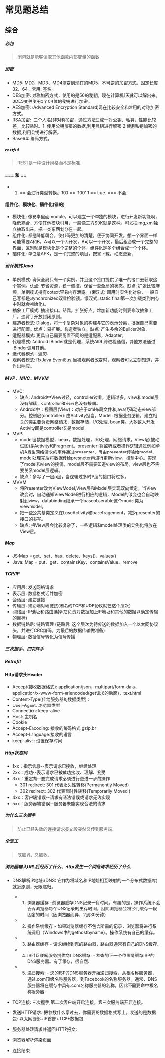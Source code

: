 # 常见题总结

## 综合
##### 必包
> 闭包就是能够读取其他函数内部变量的函数

##### 加密
- MD5: MD2、MD3、MD4演变到现在的MD5，不可逆的加密方式。固定长度32、64。常用: 签名。
- DES加密: 对称加密方式，使用的是56的秘钥，现在计算机1天就可以解出来。3DES变种使用3个64位的秘钥进行加密。
- AES加密: (Advanced Encryption Standard)现在比较安全和常用的对称加密方式。
- RSA加密: (三个人名)非对称加密，通过方法生成一对公钥、私钥，性能比较差，比较耗时。1. 使用公钥加密的数据,利用私钥进行解密 2.使用私钥加密的数据,利用公钥进行解密。
- Base64: 编码方式。

##### restful
> REST是一种设计风格而不是标准.

#### === 和 ==
- 1. == 会进行类型转换。100 == ‘100’ 1 == true. === 不会.

#### 组件化、模块化、插件化(错的)
- 模块化: 像安卓里面module，可以建立一个单独的模块，进行开发新功能啊，降低耦合，方便其他模块引用，一般像三方SDK就是这种。可以把img,xml独立抽取出来。把一类东西划分在一起。
- 组件化: 都是降低耦合，使代码更加的清楚，便于协同开发。想一个界面一样可能需要A和B，A可以一个人开发，B可以一个开发，最后组合成一个完整的界面，区别就是模块化是个完整的个体，组件化是多个组合成一个个体。
- 插件化: 单位是APK，是一个完整的项目，按需下载，动态更新。


##### 设计模式Java
- 单例模式: 确保全局只有一个实例，并且这个接口提供了唯一的接口去获取这个实例。优点: 节省资源，统一调控，保留一些全局的状态。缺点: 扩张比较麻烦，单例模式持有cotext容易内存泄露。(懒汉式: 调用时实例化对象，一般自己写都是:synchronized双重检验锁。饿汉式: static final第一次加载类到内存中时就会初始化)。
- 抽象工厂模式: 抽出接口。结偶。扩张好点。增加新功能时则要修改抽象工厂。违背了开放封闭原则。
- 建造者模式: Dialog，将一个复杂对象的构建与它的表示分离，根据自己需要进行配置。优点：易扩展。构造者独立。缺点: 产生多余的Builder对象.
- 适配器模式: 更具自己需要配置不同的是适配器，Adapter。
- 代理模式: Android IBinder就是代理，系统AIDL跨进程通信，其他方法通过IBinder调用其他。
- 迭代器模式：遍历.
- 观察者模式: RxJava.EventBus,当被观察者改变时，观察者可以立刻知道，并作出响应。

##### MVP、MVC、MVVM
- MVC:
	- 缺点: Android中View过轻，controller过重，逻辑过多。view和model层没有解藕，controller和view也没有接偶。
	- Android中：视图层(View)：对应于xml布局文件和java代码动态view部分。控制层(controller): 由Activity担当。Model: 根据业务逻辑，建立相关的类主要负责网络请求，数据存储，I/O处理, bean类。大多数人开发Activity即是controller又是model
- MVP: 
	- model层数据模型，bean，数据处理，I/O处理，网络请求。View层(被动试图)是Activity和Fragment。presenter: 将监听或者操作逻辑通过例如单机A发生网络请求的事件通过presenter，再由presenter传输给model，model处理完后将数据传给presneter再进行更新view，控制中心。实现了model和view的接偶，model层不需要知道view的布局，view层也不需要关系model层逻辑。
	- 缺点：多写了一层p层，当逻辑过多时P层的接口将过多。
- MVVM
	- 将Presenter改为ViewModel,View层和Model层实现双向绑定。当View改变时，自动通知ViewModel进行相应的逻辑，Model的改变也会自动映射到view。databinding继承一个baseobserable这个model类为viewmodel。
	- 把一些公共基类定义在baseActivity和basefragement，减少presenter的接口的书写。
	- 缺点: 把View层会比较复杂了，一些逻辑和model处理类的实例化将放在View层。

##### Map
- JS:Map = get、set、has、delete、keys()、values()
- Java: Map = put、get、containsKey、containsValue、remove

##### TCP/IP
- 应用层: 发送网络请求
- 表示层: 数据格式话并加密
- 会话层: 建立链接
- 传输层: 建立端对端链接(著名的TCP和UDP协议就在这个层次)
- 网络层: IP选址和路由选择(它负责对数据加上IP地址和其他的数据以确定传输的目标)
- 数据链路层: 链路管理 (链路层: 这个层次为待传送的数据加入一个以太网协议头，并进行CRC编码，为最后的数据传输做准备)
- 物理层: 数据信号转化为信号传播

##### 三次握手、四次挥手

##### Retrofit

#### Http请求头Header
- Accept(接收数据格式): application/json、multipart/form-data、application/x-www-form-urlencoded(get请求的后面)，text/html
- Content-Type(传给服务器的数据类型)：
- User-Agent: 浏览器类型
- Connection: keep-alive
- Host: 主机名
- Cookie
- Accept-Encoding: 接收的编码格式 gzip,br
- Accept-Language:接收的语言
- keep-alive: 设置保存时间

##### Http状态码
- 1xx：指示信息--表示请求已接收，继续处理
- 2xx：成功--表示请求已被成功接收、理解、接受
- 3xx：重定向--要完成请求必须进行更进一步的操作
	- 301 redirect: 301 代表永久性转移(Permanently Moved)
	- 302 redirect: 302 代表暂时性转移(Temporarily Moved ) 
- 4xx：客户端错误--请求有语法错误或请求无法实现
- 5xx：服务器端错误--服务器未能实现合法的请求

##### 为什么三次握手
> 防止已经失效的连接请求报文段突然又传到服务端.

##### 全双工
> 既能发，又能收。

##### 浏览器输入URL后经历了什么、Http发生一个网络请求经历了什么
- DNS解析IP地址:(DNS: 它作为将域名和IP地址相互映射的一个分布式数据库)就近原则，无限递归。
	- 1. 浏览器缓存 -浏览器缓存DNS记录一段时间。有趣的是，操作系统不会告诉浏览器每个DNS记录的生存时间，因此浏览器会将它们缓存一段固定的时间（因浏览器而异，2到30分钟）
	- 2. 操作系统缓存 - 如果浏览器缓存不包含所需的记录，浏览器将进行系统调用（Windows中的gethostbyname）。操作系统有自己的缓存。
	- 3. 路由器缓存 - 请求继续到您的路由器，路由器通常有自己的DNS缓存.
	- 4. ISP(互联网服务提供商) DNS缓存: - 检查的下一个位置是缓存ISP的DNS服务器。有了缓存，很自然.
	- 5. 递归搜索: - 您的ISP的DNS服务器开始递归搜索，从根名称服务器，通过.com顶级名称服务器，到Facebook的名称服务器。通常，DNS服务器将在缓存中具有.com名称服务器的名称，因此不需要命中根名称服务器

- TCP连接: 三次握手,第二次客户端开启连接，第三次服务端开启连接。
- 发送HTTP请求: 把参数什么穿过去，你需要的数据格式写上。发送的是数据包: 以太网首部+IP首部+TCP+数据包  
- 服务器处理请求并返回HTTP报文: 
- 浏览器解析渲染页面
- 连接结束